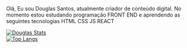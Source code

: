 Olá,
Eu sou Douglas Santos, atualmente criador de conteúdo digital.
No momento estou estudando programação FRONT END e aprendendo as seguintes tecnologias
HTML
CSS
JS
REACT

[![Douglas Stats](https://github-readme-stats.vercel.app/api?username=douglasroc)](https://github.com/anuraghazra/github-readme-stats)<br>
[![Top Langs](https://github-readme-stats.vercel.app/api/top-langs/?username=douglasroc)](https://github.com/anuraghazra/github-readme-stats)
